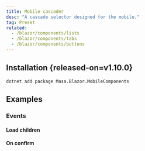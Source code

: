 ```yaml
---
title: Mobile cascader
desc: "A cascade selector designed for the mobile."
tag: Preset
related:
  - /blazor/components/lists
  - /blazor/components/tabs
  - /blazor/components/buttons
---
```


## Installation {released-on=v1.10.0}

```shell
dotnet add package Masa.Blazor.MobileComponents
```

## Examples

### Events

#### Load children

<masa-example file="Examples.mobiles.mobile_cascader.LoadChildren"></masa-example>

#### On confirm

<masa-example file="Examples.mobiles.mobile_cascader.OnConfirm"></masa-example>





